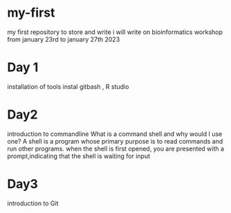 # my-first
my first repository to store and write
i will write on bioinformatics workshop from january 23rd to january 27th 2023

# Day 1
installation of tools
instal
gitbash , 
R studio



# Day2


introduction to commandline
What is a command shell and why would I use one?
A shell is a program whose primary purpose is to read commands and run other programs.
when the shell is first opened, you are presented with a prompt,indicating that the shell is waiting for input





# Day3

introduction to Git





